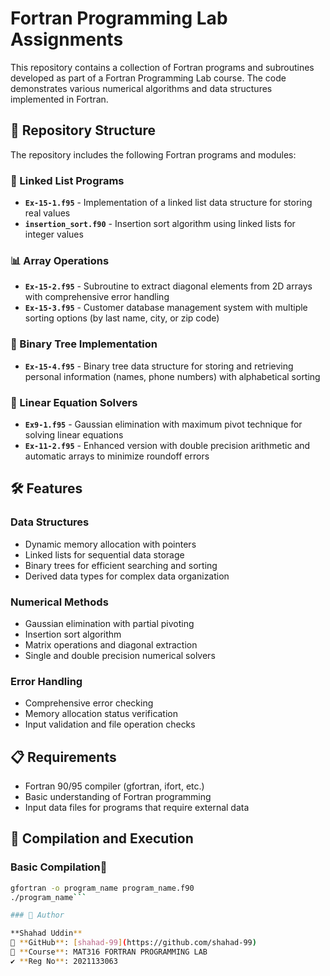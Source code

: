 # Fortran Programming Lab Assignments

This repository contains a collection of Fortran programs and subroutines developed as part of a Fortran Programming Lab course. The code demonstrates various numerical algorithms and data structures implemented in Fortran.

## 📁 Repository Structure

The repository includes the following Fortran programs and modules:

### 🔗 Linked List Programs
- **`Ex-15-1.f95`** - Implementation of a linked list data structure for storing real values
- **`insertion_sort.f90`** - Insertion sort algorithm using linked lists for integer values

### 📊 Array Operations
- **`Ex-15-2.f95`** - Subroutine to extract diagonal elements from 2D arrays with comprehensive error handling
- **`Ex-15-3.f95`** - Customer database management system with multiple sorting options (by last name, city, or zip code)

### 🌳 Binary Tree Implementation
- **`Ex-15-4.f95`** - Binary tree data structure for storing and retrieving personal information (names, phone numbers) with alphabetical sorting

### 🧮 Linear Equation Solvers
- **`Ex9-1.f95`** - Gaussian elimination with maximum pivot technique for solving linear equations
- **`Ex-11-2.f95`** - Enhanced version with double precision arithmetic and automatic arrays to minimize roundoff errors

## 🛠️ Features

### Data Structures
- Dynamic memory allocation with pointers
- Linked lists for sequential data storage
- Binary trees for efficient searching and sorting
- Derived data types for complex data organization

### Numerical Methods
- Gaussian elimination with partial pivoting
- Insertion sort algorithm
- Matrix operations and diagonal extraction
- Single and double precision numerical solvers

### Error Handling
- Comprehensive error checking
- Memory allocation status verification
- Input validation and file operation checks

## 📋 Requirements

- Fortran 90/95 compiler (gfortran, ifort, etc.)
- Basic understanding of Fortran programming
- Input data files for programs that require external data

## 🚀 Compilation and Execution

### Basic Compilation💢
```bash
gfortran -o program_name program_name.f90
./program_name```

### 📝 Author

**Shahad Uddin**  
🔗 **GitHub**: [shahad-99](https://github.com/shahad-99)    
🏫 **Course**: MAT316 FORTRAN PROGRAMMING LAB
✔ **Reg No**: 2021133063
